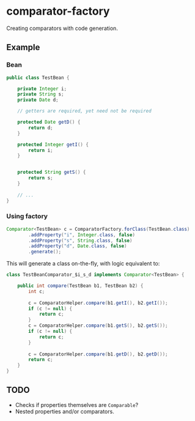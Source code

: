 # comparator-factory

Creating comparators with code generation.

## Example

### Bean

```java
public class TestBean {

    private Integer i;
    private String s;
    private Date d;

	// getters are required, yet need not be required

	protected Date getD() {
        return d;
    }

    protected Integer getI() {
        return i;
    }


    protected String getS() {
        return s;
    }
    
    // ...
}
```

### Using factory

```java
Comparator<TestBean> c = ComparatorFactory.forClass(TestBean.class)
		.addProperty("i", Integer.class, false)
		.addProperty("s", String.class, false)
		.addProperty("d", Date.class, false)
		.generate();
```

This will generate a class on-the-fly, with logic equivalent to:

```java
class TestBeanComparator_$i_s_d implements Comparator<TestBean> {

	public int compare(TestBean b1, TestBean b2) {
		int c;
		
		c = ComparatorHelper.compare(b1.getI(), b2.getI());
		if (c != null) {
			return c;
		}	
		c = ComparatorHelper.compare(b1.getS(), b2.getS());
		if (c != null) {
			return c;
		}	
	
		c = ComparatorHelper.compare(b1.getD(), b2.getD());
		return c;
	}
}
```

## TODO

* Checks if properties themselves are ``Comparable``?
* Nested properties and/or comparators.
